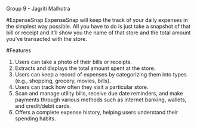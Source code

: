 Group 9 - Jagriti Malhotra

#ExpenseSnap
ExpenseSnap will keep the track of your daily expenses in the simplest way possible. All you have to do is just take a snapshot of that bill or receipt and it’ll show you the name of that store and the total amount you’ve transacted with the store.

#Features
1. Users can take a photo of their bills or receipts.
2. Extracts and displays the total amount spent at the store.
3. Users can keep a record of expenses by categorizing them into types (e.g., shopping, grocery, movies, bills).
4. Users can track how often they visit a particular store.
5. Scan and manage utility bills, receive due date reminders, and make payments through various methods such as internet banking, wallets, and credit/debit cards.
6. Offers a complete expense history, helping users understand their spending habits.
